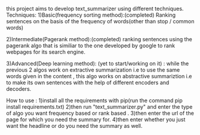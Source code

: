 this project aims to develop text_summarizer using different techniques.
Techniques:
   1)Basic(frequency sorting method):(completed) Ranking sentences on the basis of the frequency of words(other than stop / common words)

   2)Intermediate(Pagerank method):(completed) ranking sentences using the pagerank algo that is similiar to the one developed by google to rank webpages for its search engine.

   3)Advanced(Deep learning method): (yet to start/working on it) : while the previous 2 algos work on extractive summarization i.e to use the same words given in the content , this algo works on abstractive summariztion i.e to make its own sentences with the help of different encoders and decoders.

How to use :
    1)install all the requirements with pip(run the command pip install requirements.txt)
    2)then run "text_summarizer.py" and enter the type of algo you want frequency based or rank based .
    3)then enter the url of the page for which you need the summary for.
    4)then enter whether you just want the headline or do you need the summary as well.

    
